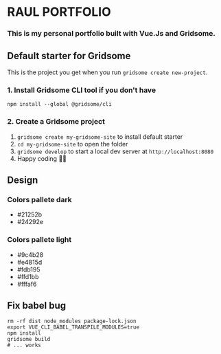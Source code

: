 # RAUL PORTFOLIO

### This is my personal portfolio built with Vue.Js and Gridsome. 

## Default starter for Gridsome

This is the project you get when you run `gridsome create new-project`.

### 1. Install Gridsome CLI tool if you don't have

`npm install --global @gridsome/cli`

### 2. Create a Gridsome project

1. `gridsome create my-gridsome-site` to install default starter
2. `cd my-gridsome-site` to open the folder
3. `gridsome develop` to start a local dev server at `http://localhost:8080`
4. Happy coding 🎉🙌

## Design

### Colors pallete dark
* #21252b
* #24292e


### Colors pallete light
* #9c4b28
* #e4815d
* #fdb195
* #ffd1bb
* #fffaf6 

## Fix babel bug

```
rm -rf dist node_modules package-lock.json
export VUE_CLI_BABEL_TRANSPILE_MODULES=true
npm install
gridsome build
# ... works
```